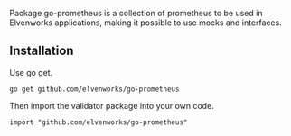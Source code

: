
Package go-prometheus is a collection of prometheus to be used in Elvenworks applications, making it possible to use mocks and interfaces.

## Installation
Use go get.
```
go get github.com/elvenworks/go-prometheus
```
Then import the validator package into your own code.
```
import "github.com/elvenworks/go-prometheus"
```
